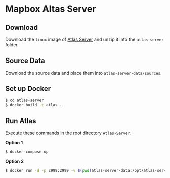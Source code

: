 # Mapbox Altas Server

## Download

Download the `linux` image of [Atlas Server](https://www.mapbox.com/studio/atlas) and unzip it into the `atlas-server` folder.

## Source Data

Download the source data and place them into `atlas-server-data/sources`.

## Set up Docker

```bash
$ cd atlas-server
$ docker build -t atlas .
```

## Run Atlas

Execute these commands in the root directory `Atlas-Server`.

**Option 1**

```bash
$ docker-compose up
```

**Option 2**

```bash
$ docker run -d -p 2999:2999 -v $(pwd)atlas-server-data:/opt/atlas-server-data --name atlas atlas
```
